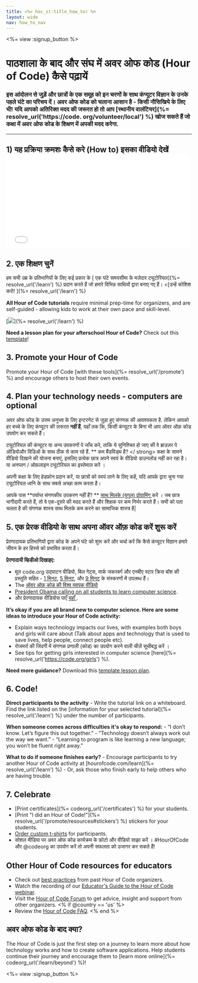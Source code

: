 ```yaml
---
title: <%= hoc_s(:title_how_to) %>
layout: wide
nav: how_to_nav
---
```

<%= view :signup_button %>

# पाठशाला के बाद और संघ में अवर ओफ कोड (Hour of Code) कैसे पढ़ायें

### इस आंदोलन से जुड़ें और छात्रों के एक समूह को इन चरणों के साथ कंप्यूटर विज्ञान के उनके पहले घंटे का परिचय दें। अवर ओफ कोड को चलाना आसान है - किसी नौसिखिये के लिए भी! यदि आपको अतिरिक्त मदद की जरूरत हो तो आप [स्थानीय वालंटियर](%= resolve_url('https://code. org/volunteer/local') %) खोज सकते हैं जो कक्षा में अवर ओफ कोड के शिक्षण में अपकी मदद करेगा.

* * *

## 1) यह प्रक्रिया क्रमशः कैसे करे (How to) इसका वीडियो देखें <iframe width="500" height="255" src="//www.youtube.com/embed/SrnvvWDm73k" frameborder="0" allowfullscreen mark="crwd-mark"></iframe> 

## 2. एक शिक्षण चुनें

हम सभी उम्र के प्रतिभागियों के लिए कई प्रकार के [ एक घंटे समयसीमा के मज़ेदार ट्यूटोरियल](%= resolve_url('/learn') %) प्रदान करते हैं जो हमारे विभिन्न साथियों द्वारा बनाए गए हैं। <[उन्हें कोशिश करो! ](%= resolve_url('/learn') %)

**All Hour of Code tutorials** require minimal prep-time for organizers, and are self-guided - allowing kids to work at their own pace and skill-level.

[![](/images/fit-700/tutorials.png)](%= resolve_url('/learn') %)

**Need a lesson plan for your afterschool Hour of Code?** Check out this [template](/files/AfterschoolEducatorLessonPlanOutline.docx)!

## 3. Promote your Hour of Code

Promote your Hour of Code [with these tools](%= resolve_url('/promote') %) and encourage others to host their own events.

## 4. Plan your technology needs - computers are optional

अवर ओफ कोड के उत्तम अनुभव के लिए इन्टरनेट से जुड़ा हुए संगणक की आवश्यकता है. लेकिन आपको हर बच्चे के लिए कंप्यूटर की ज़रूरत **नहीं हैं**, यहाँ तक कि, किसी कंप्यूटर के बिना भी आप ऑवर ऑफ़ कोड उपयोग कर सकते हैं।

ट्यूटोरियल की कंप्यूटर या अन्य उपकरणों पे जाँच करे, ताकि ये सुनिश्चित हो जाए की वे ब्राउज़र पे ऑडियोऔर विडिओ के साथ ठीक से काम रहे हैं. ** कम बैंडविड्थ है? </ strong> कक्षा के सामने वीडियो दिखाने की योजना बनाएं, इसलिए प्रत्येक छात्र अपने स्वयं के वीडियो डाउनलोड नहीं कर रहा है। या अनप्लग / ऑफ़लाइन ट्यूटोरियल का इस्तेमाल करें ।</p> 

अपनी कक्षा के लिए हेडफ़ोन प्रदान करें, या छात्रों को स्वयं लाने के लिए कहें, यदि आपके द्वारा चुना गया ट्यूटोरियल ध्वनि के साथ सबसे अच्छा काम करता है।

आपके पास **पर्याप्त संगणकीय उपकरण नहीं हैं? ** [ साथ मिलके (युगुल) प्रोग्रामिंग ](https://www.youtube.com/watch?v=vgkahOzFH2Q) करें । जब छात्र भागीदारी करते हैं, तो वे एक-दूसरे की मदद करते हैं और शिक्षक पर कम निर्भर करते हैं। सभी को पता चलता है की संगणक शास्त्र साथ मिलके कम करने का सामाजिक शास्त्र है|

## 5. एक प्रेरक वीडियो के साथ अपना ऑवर ऑफ़ कोड करें शुरू करें

प्रेरणादायक प्रतिभागियों द्वारा कोड के अपने घंटे को शुरू करें और चर्चा करें कि कैसे कंप्यूटर विज्ञान हमारे जीवन के हर हिस्से को प्रभावित करता है।

**प्रेरणादायी व्हिडीओ दिखाइए:**

- मूल code.org उद्घाटन वीडियो, बिल गेट्स, मार्क जकरबर्ग और एनबीए स्टार क्रिस बॉश की प्रस्तुति सहित - [1 मिनट](https://www.youtube.com/watch?v=qYZF6oIZtfc), [5 मिनट](https://www.youtube.com/watch?v=nKIu9yen5nc), और <a href = "https://www.youtube.com/watch?v = dU1xS07N-FA ">9 मिनट</a> के संस्करणों में उपलब्ध हैं।
- The [ऑवर ऑफ़ कोड की विश्व व्यापक वीडियो](https://www.youtube.com/watch?v=KsOIlDT145A)
- [President Obama calling on all students to learn computer science](https://www.youtube.com/watch?v=6XvmhE1J9PY).
- और प्रेरणादायक वीडियोस पाएँ [यहाँ ](https://www.youtube.com/playlist?list=PLzdnOPI1iJNfpD8i4Sx7U0y2MccnrNZuP).

**It’s okay if you are all brand new to computer science. Here are some ideas to introduce your Hour of Code activity:**

- Explain ways technology impacts our lives, with examples both boys and girls will care about (Talk about apps and technology that is used to save lives, help people, connect people etc).
- रोजमर्रा की जिंदगी में संगणक प्रणाली (कोड) का उपयोग करने वाली चीज़ें सूचीबद्ध करें ।
- See tips for getting girls interested in computer science [here](%= resolve_url('https://code.org/girls') %).

**Need more guidance?** Download this [template lesson plan](/files/AfterschoolEducatorLessonPlanOutline.docx).

## 6. Code!

**Direct participants to the activity** - Write the tutorial link on a whiteboard. Find the link listed on the [information for your selected tutorial](%= resolve_url('/learn') %) under the number of participants.

**When someone comes across difficulties it's okay to respond:** - “I don’t know. Let’s figure this out together.” - “Technology doesn’t always work out the way we want.” - “Learning to program is like learning a new language; you won’t be fluent right away.”

**What to do if someone finishes early?** - Encourage participants to try another Hour of Code activity at [hourofcode.com/learn](%= resolve_url('/learn') %) - Or, ask those who finish early to help others who are having trouble.

## 7. Celebrate

- [Print certificates](%= codeorg_url('/certificates') %) for your students.
- [Print "I did an Hour of Code!"](%= resolve_url('/promote/resources#stickers') %) stickers for your students.
- [Order custom t-shirts](http://blog.code.org/post/132608499493/hour-of-code-shirts-and-more) for participants.
- सोशल मीडिया पर अवर ओफ कोड कार्यक्रम के फ़ोटो और वीडियो साझा करें । #HourOfCode और @codeorg का उपयोग करें तो अपनी सफलता को उजागर कर सकते हैं!

## Other Hour of Code resources for educators

- Check out [best practices](http://www.slideshare.net/TeachCode/hour-of-code-best-practices-for-successful-educators-51273466) from past Hour of Code organizers.
- Watch the recording of our [Educator's Guide to the Hour of Code webinar](https://youtu.be/EJeMeSW2-Mw).
- Visit the [Hour of Code Forum](http://forum.code.org/c/plc/hour-of-code) to get advice, insight and support from other organizers. <% if @country == 'us' %>
- Review the [Hour of Code FAQ](https://support.code.org/hc/en-us/categories/200147083-Hour-of-Code). <% end %>

## अवर ओफ कोड के बाद क्या?

The Hour of Code is just the first step on a journey to learn more about how technology works and how to create software applications. Help students continue their journey and encourage them to [learn more online](%= codeorg_url('/learn/beyond') %)!

<%= view :signup_button %>